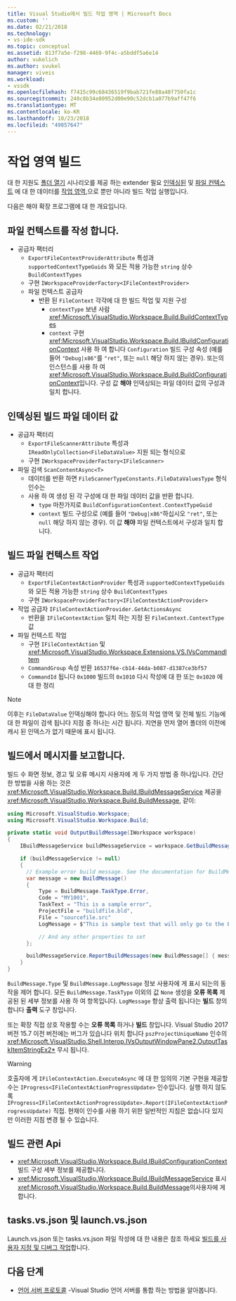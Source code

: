 ```yaml
---
title: Visual Studio에서 빌드 작업 영역 | Microsoft Docs
ms.custom: ''
ms.date: 02/21/2018
ms.technology:
- vs-ide-sdk
ms.topic: conceptual
ms.assetid: 813f7a5e-f298-4469-9f4c-a5bddf5a6e14
author: vukelich
ms.author: svukel
manager: viveis
ms.workload:
- vssdk
ms.openlocfilehash: f7415c99c68436519f9bab721fe88a48f750fa1c
ms.sourcegitcommit: 240c8b34e80952d00e90c52dcb1a077b9aff47f6
ms.translationtype: MT
ms.contentlocale: ko-KR
ms.lasthandoff: 10/23/2018
ms.locfileid: "49857647"
---
```

# <a name="workspace-build"></a>작업 영역 빌드

대 한 지원도 [폴더 열기](../ide/develop-code-in-visual-studio-without-projects-or-solutions.md) 시나리오를 제공 하는 extender 필요 [인덱싱된](workspace-indexing.md) 및 [파일 컨텍스트](workspace-file-contexts.md) 에 대 한 데이터를 [작업 영역](workspaces.md),으로 뿐만 아니라 빌드 작업 실행입니다.

다음은 해야 확장 프로그램에 대 한 개요입니다.

## <a name="build-file-context"></a>파일 컨텍스트를 작성 합니다.

- 공급자 팩터리
  - `ExportFileContextProviderAttribute` 특성과 `supportedContextTypeGuids` 와 모든 적용 가능한 `string` 상수 `BuildContextTypes`
  - 구현 `IWorkspaceProviderFactory<IFileContextProvider>`
  - 파일 컨텍스트 공급자
    - 반환 된 `FileContext` 각각에 대 한 빌드 작업 및 지원 구성
      - `contextType` 보낸 사람 <xref:Microsoft.VisualStudio.Workspace.Build.BuildContextTypes>
      - `context` 구현 <xref:Microsoft.VisualStudio.Workspace.Build.IBuildConfigurationContext> 사용 하 여 합니다 `Configuration` 빌드 구성 속성 (예를 들어 `"Debug|x86"`를 `"ret"`, 또는 `null` 해당 하지 않는 경우). 또는의 인스턴스를 사용 하 여 <xref:Microsoft.VisualStudio.Workspace.Build.BuildConfigurationContext>입니다. 구성 값 **해야** 인덱싱되는 파일 데이터 값의 구성과 일치 합니다.

## <a name="indexed-build-file-data-value"></a>인덱싱된 빌드 파일 데이터 값

- 공급자 팩터리
  - `ExportFileScannerAttribute` 특성과 `IReadOnlyCollection<FileDataValue>` 지원 되는 형식으로
  - 구현 `IWorkspaceProviderFactory<IFileScanner>`
- 파일 검색 `ScanContentAsync<T>`
  - 데이터를 반환 하면 `FileScannerTypeConstants.FileDataValuesType` 형식 인수는
  - 사용 하 여 생성 된 각 구성에 대 한 파일 데이터 값을 반환 합니다.
    - `type` 마찬가지로 `BuildConfigurationContext.ContextTypeGuid`
    - `context` 빌드 구성으로 (예를 들어 `"Debug|x86"`하십시오 `"ret"`, 또는 `null` 해당 하지 않는 경우). 이 값 **해야** 파일 컨텍스트에서 구성과 일치 합니다.

## <a name="build-file-context-action"></a>빌드 파일 컨텍스트 작업

- 공급자 팩터리
  - `ExportFileContextActionProvider` 특성과 `supportedContextTypeGuids` 와 모든 적용 가능한 `string` 상수 `BuildContextTypes`
  - 구현 `IWorkspaceProviderFactory<IFileContextActionProvider>`
- 작업 공급자 `IFileContextActionProvider.GetActionsAsync`
  - 반환을 `IFileContextAction` 일치 하는 지정 된 `FileContext.ContextType` 값
- 파일 컨텍스트 작업
  - 구현 `IFileContextAction` 및 <xref:Microsoft.VisualStudio.Workspace.Extensions.VS.IVsCommandItem>
  - `CommandGroup` 속성 반환 `16537f6e-cb14-44da-b087-d1387ce3bf57`
  - `CommandId` 됩니다 `0x1000` 빌드의 `0x1010` 다시 작성에 대 한 또는 `0x1020` 에 대 한 정리

>[!NOTE]
>이후는 `FileDataValue` 인덱싱해야 합니다 어느 정도의 작업 영역 및 전체 빌드 기능에 대 한 파일이 검색 됩니다 지점 중 하나는 시간 됩니다. 지연을 먼저 열어 폴더의 이전에 캐시 된 인덱스가 없기 때문에 표시 됩니다.

## <a name="reporting-messages-from-a-build"></a>빌드에서 메시지를 보고합니다.

빌드 수 화면 정보, 경고 및 오류 메시지 사용자에 게 두 가지 방법 중 하나입니다. 간단한 방법을 사용 하는 것은 <xref:Microsoft.VisualStudio.Workspace.Build.IBuildMessageService> 제공을 <xref:Microsoft.VisualStudio.Workspace.Build.BuildMessage>, 같이:

```csharp
using Microsoft.VisualStudio.Workspace;
using Microsoft.VisualStudio.Workspace.Build;

private static void OutputBuildMessage(IWorkspace workspace)
{
    IBuildMessageService buildMessageService = workspace.GetBuildMessageService();

    if (buildMessageService != null)
    {
      // Example error build message. See the documentation for BuildMessage for more information.
      var message = new BuildMessage()
      {
          Type = BuildMessage.TaskType.Error,
          Code = "MY1001",
          TaskText = "This is a sample error",
          ProjectFile = "buildfile.bld",
          File = "sourcefile.src"
          LogMessage = $"This is sample text that will only go to the Build output window pane.\n"

          // And any other properties to set
      };

      buildMessageService.ReportBuildMessages(new BuildMessage[] { message });
    }
}
```

`BuildMessage.Type` 및 `BuildMessage.LogMessage` 정보 사용자에 게 표시 되는의 동작을 제어 합니다. 모든 `BuildMessage.TaskType` 이외의 값 `None` 생성을 **오류 목록** 제공된 된 세부 정보를 사용 하 여 항목입니다. `LogMessage` 항상 출력 됩니다는 **빌드** 창의 합니다 **출력** 도구 창입니다.

또는 확장 직접 상호 작용할 수는 **오류 목록** 하거나 **빌드** 창입니다. Visual Studio 2017 버전 15.7 이전 버전에는 버그가 있습니다 위치 합니다 `pszProjectUniqueName` 인수의 <xref:Microsoft.VisualStudio.Shell.Interop.IVsOutputWindowPane2.OutputTaskItemStringEx2*> 무시 됩니다.

>[!WARNING]
>호출자에 게 `IFileContextAction.ExecuteAsync` 에 대 한 임의의 기본 구현을 제공할 수는 `IProgress<IFileContextActionProgressUpdate>` 인수입니다. 실행 하지 않도록 `IProgress<IFileContextActionProgressUpdate>.Report(IFileContextActionProgressUpdate)` 직접. 현재이 인수를 사용 하기 위한 일반적인 지침은 없습니다 있지만 이러한 지침 변경 될 수 있습니다.

## <a name="build-related-apis"></a>빌드 관련 Api

- <xref:Microsoft.VisualStudio.Workspace.Build.IBuildConfigurationContext> 빌드 구성 세부 정보를 제공합니다.
- <xref:Microsoft.VisualStudio.Workspace.Build.IBuildMessageService> 표시 <xref:Microsoft.VisualStudio.Workspace.Build.BuildMessage>의사용자에 게 합니다.

## <a name="tasksvsjson-and-launchvsjson"></a>tasks.vs.json 및 launch.vs.json

Launch.vs.json 또는 tasks.vs.json 파일 작성에 대 한 내용은 참조 하세요 [빌드를 사용자 지정 및 디버그 작업](../ide/customize-build-and-debug-tasks-in-visual-studio.md)합니다.

## <a name="next-steps"></a>다음 단계

* [언어 서버 프로토콜](language-server-protocol.md) -Visual Studio 언어 서버를 통합 하는 방법을 알아봅니다.